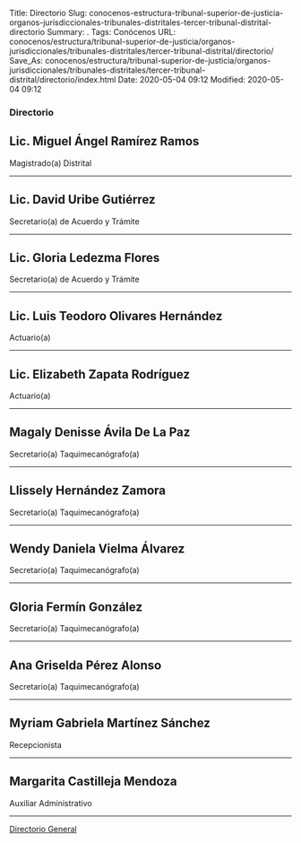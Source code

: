 Title: Directorio
Slug: conocenos-estructura-tribunal-superior-de-justicia-organos-jurisdiccionales-tribunales-distritales-tercer-tribunal-distrital-directorio
Summary: .
Tags: Conócenos
URL: conocenos/estructura/tribunal-superior-de-justicia/organos-jurisdiccionales/tribunales-distritales/tercer-tribunal-distrital/directorio/
Save_As: conocenos/estructura/tribunal-superior-de-justicia/organos-jurisdiccionales/tribunales-distritales/tercer-tribunal-distrital/directorio/index.html
Date: 2020-05-04 09:12
Modified: 2020-05-04 09:12



### Directorio


## Lic. Miguel Ángel Ramírez Ramos

Magistrado(a) Distrital

---

## Lic. David Uribe Gutiérrez	

Secretario(a) de Acuerdo y Trámite

---

## Lic. Gloria Ledezma Flores  	

Secretario(a) de Acuerdo y Trámite

---

## Lic. Luis Teodoro Olivares Hernández 

Actuario(a)

---

## Lic. Elizabeth Zapata Rodríguez	

Actuario(a)

---

## Magaly Denisse Ávila De La Paz	

Secretario(a) Taquimecanógrafo(a)

---

## Llissely Hernández Zamora 

Secretario(a) Taquimecanógrafo(a)

---

## Wendy Daniela Vielma Álvarez

Secretario(a) Taquimecanógrafo(a)

---

## Gloria Fermín González

Secretario(a) Taquimecanógrafo(a)

---

## Ana Griselda Pérez Alonso

Secretario(a) Taquimecanógrafo(a)

---

## Myriam Gabriela Martínez Sánchez

Recepcionista

---

## Margarita Castilleja Mendoza

Auxiliar Administrativo

---

[Directorio General](https://www.pjecz.gob.mx/transparencia/articulo-21/f03-directorio/)






